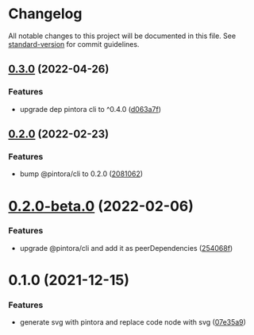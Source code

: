 # Changelog

All notable changes to this project will be documented in this file. See [standard-version](https://github.com/conventional-changelog/standard-version) for commit guidelines.

## [0.3.0](https://github.com/hikerpig/gatsby-remark-pintora/compare/v0.2.0...v0.3.0) (2022-04-26)


### Features

* upgrade dep pintora cli to ^0.4.0 ([d063a7f](https://github.com/hikerpig/gatsby-remark-pintora/commit/d063a7f97ce17afd89a93e56415cb4f3b23e20e8))

## [0.2.0](https://github.com/hikerpig/gatsby-remark-pintora/compare/v0.2.0-beta.0...v0.2.0) (2022-02-23)


### Features

* bump @pintora/cli to 0.2.0 ([2081062](https://github.com/hikerpig/gatsby-remark-pintora/commit/208106221b325b8c8288cde77fed0bc2a7d654d7))

# [0.2.0-beta.0](https://github.com/hikerpig/gatsby-remark-pintora/compare/v0.1.0...v0.2.0-beta.0) (2022-02-06)


### Features

* upgrade @pintora/cli and add it as peerDependencies ([254068f](https://github.com/hikerpig/gatsby-remark-pintora/commit/254068f4960cb9908097aa6c072c457b8b375f1f))



# 0.1.0 (2021-12-15)


### Features

* generate svg with pintora and replace code node with svg ([07e35a9](https://github.com/hikerpig/gatsby-remark-pintora/commit/07e35a92d5fc49dab70d1400dc00beebd383fc71))
